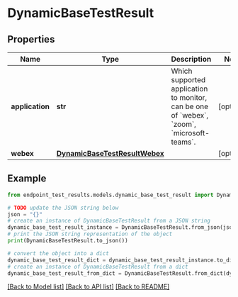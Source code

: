 # DynamicBaseTestResult


## Properties

Name | Type | Description | Notes
------------ | ------------- | ------------- | -------------
**application** | **str** | Which supported application to monitor, can be one of &#x60;webex&#x60;, &#x60;zoom&#x60;, &#x60;microsoft-teams&#x60;. | [optional] 
**webex** | [**DynamicBaseTestResultWebex**](DynamicBaseTestResultWebex.md) |  | [optional] 

## Example

```python
from endpoint_test_results.models.dynamic_base_test_result import DynamicBaseTestResult

# TODO update the JSON string below
json = "{}"
# create an instance of DynamicBaseTestResult from a JSON string
dynamic_base_test_result_instance = DynamicBaseTestResult.from_json(json)
# print the JSON string representation of the object
print(DynamicBaseTestResult.to_json())

# convert the object into a dict
dynamic_base_test_result_dict = dynamic_base_test_result_instance.to_dict()
# create an instance of DynamicBaseTestResult from a dict
dynamic_base_test_result_from_dict = DynamicBaseTestResult.from_dict(dynamic_base_test_result_dict)
```
[[Back to Model list]](../README.md#documentation-for-models) [[Back to API list]](../README.md#documentation-for-api-endpoints) [[Back to README]](../README.md)


